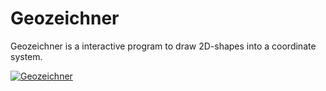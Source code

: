 # Geozeichner

Geozeichner is a interactive program to draw 2D-shapes into a coordinate system.

[![Geozeichner](https://res.cloudinary.com/marcomontalbano/image/upload/v1649765888/video_to_markdown/images/youtube--HJqMfB_-E5g-c05b58ac6eb4c4700831b2b3070cd403.jpg)](https://youtu.be/HJqMfB_-E5g "Geozeichner")
